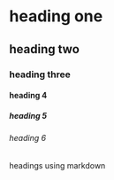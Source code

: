 # heading one
## heading two
### heading three
#### heading 4
##### heading 5
###### heading 6

headings using markdown
